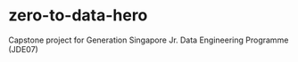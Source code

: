 # zero-to-data-hero
Capstone project for Generation Singapore Jr. Data Engineering Programme (JDE07)
